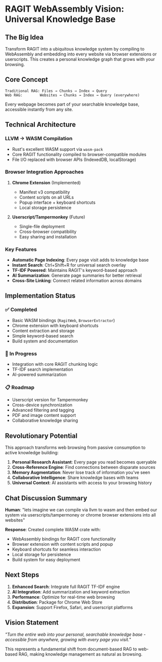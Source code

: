 # RAGIT WebAssembly Vision: Universal Knowledge Base

## The Big Idea

Transform RAGIT into a ubiquitous knowledge system by compiling to WebAssembly and embedding into every website via browser extensions or userscripts. This creates a personal knowledge graph that grows with your browsing.

## Core Concept

```
Traditional RAG: Files → Chunks → Index → Query
Web RAG:        Websites → Chunks → Index → Query (everywhere)
```

Every webpage becomes part of your searchable knowledge base, accessible instantly from any site.

## Technical Architecture

### LLVM → WASM Compilation
- Rust's excellent WASM support via `wasm-pack`
- Core RAGIT functionality compiled to browser-compatible modules
- File I/O replaced with browser APIs (IndexedDB, localStorage)

### Browser Integration Approaches

1. **Chrome Extension** (Implemented)
   - Manifest v3 compatibility
   - Content scripts on all URLs
   - Popup interface + keyboard shortcuts
   - Local storage persistence

2. **Userscript/Tampermonkey** (Future)
   - Single-file deployment
   - Cross-browser compatibility
   - Easy sharing and installation

### Key Features

- **Automatic Page Indexing**: Every page visit adds to knowledge base
- **Instant Search**: Ctrl+Shift+R for universal search overlay
- **TF-IDF Powered**: Maintains RAGIT's keyword-based approach
- **AI Summarization**: Generate page summaries for better retrieval
- **Cross-Site Linking**: Connect related information across domains

## Implementation Status

### ✅ Completed
- Basic WASM bindings (`RagitWeb`, `BrowserExtractor`)
- Chrome extension with keyboard shortcuts
- Content extraction and storage
- Simple keyword-based search
- Build system and documentation

### 🚧 In Progress
- Integration with core RAGIT chunking logic
- TF-IDF search implementation
- AI-powered summarization

### 📋 Roadmap
- Userscript version for Tampermonkey
- Cross-device synchronization
- Advanced filtering and tagging
- PDF and image content support
- Collaborative knowledge sharing

## Revolutionary Potential

This approach transforms web browsing from passive consumption to active knowledge building:

1. **Personal Research Assistant**: Every page you read becomes queryable
2. **Cross-Reference Engine**: Find connections between disparate sources
3. **Memory Augmentation**: Never lose track of information you've seen
4. **Collaborative Intelligence**: Share knowledge bases with teams
5. **Universal Context**: AI assistants with access to your browsing history

## Chat Discussion Summary

**Human**: "lets imagine we can compile via llvm to wasm and then embed our system via userscripts/tampermoney or chrome browser extensions into all websites"

**Response**: Created complete WASM crate with:
- WebAssembly bindings for RAGIT core functionality
- Browser extension with content scripts and popup
- Keyboard shortcuts for seamless interaction
- Local storage for persistence
- Build system for easy deployment

## Next Steps

1. **Enhanced Search**: Integrate full RAGIT TF-IDF engine
2. **AI Integration**: Add summarization and keyword extraction
3. **Performance**: Optimize for real-time web browsing
4. **Distribution**: Package for Chrome Web Store
5. **Expansion**: Support Firefox, Safari, and userscript platforms

## Vision Statement

*"Turn the entire web into your personal, searchable knowledge base - accessible from anywhere, growing with every page you visit."*

This represents a fundamental shift from document-based RAG to web-based RAG, making knowledge management as natural as browsing.